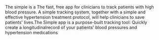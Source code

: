 
The simple is a The fast, free app for clinicians to track patients with high blood pressure.
A simple tracking system, together with a simple and effective hypertension treatment protocol,
will help clinicians to save patients' lives.The Simple app is a purpose-built tracking tool: 
Quickly create a longitudinalrecord of your patients' blood pressures and hypertension medications